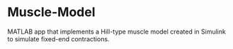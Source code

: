 # Muscle-Model
MATLAB app that implements a Hill-type muscle model created in Simulink to simulate fixed-end contractions.
